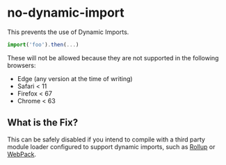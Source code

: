# no-dynamic-import

This prevents the use of Dynamic Imports.

```js
import('foo').then(...)
```

These will not be allowed because they are not supported in the following browsers:

 - Edge (any version at the time of writing)
 - Safari < 11
 - Firefox < 67
 - Chrome < 63


## What is the Fix?

This can be safely disabled if you intend to compile with a third party module loader configured to support dynamic imports, such as [Rollup](http://rollupjs.org) or [WebPack](https://webpack.js.org).
